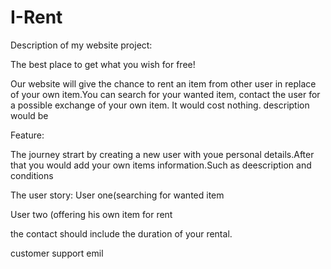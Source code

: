 # I-Rent

Description of my website project:

The best place to get what you wish for free!

Our website will give the chance to rent an item from other user in replace of your own item.You can search for your wanted item, contact the user for a possible exchange of your own item. It would cost nothing.
description would be 

Feature:

The journey strart by creating a new user with youe personal details.After that you would add your own items information.Such as deescription and conditions


The user story:
User one(searching for wanted item

User two (offering his own item for rent

the contact should include the duration of your rental.

customer support emil 


